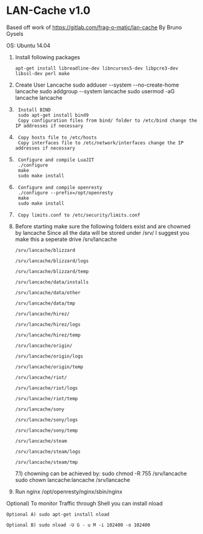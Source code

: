LAN-Cache v1.0
==============
Based off work of https://gitlab.com/frag-o-matic/lan-cache
By Bruno Gysels

OS: Ubuntu 14.04

1) 	Install following packages

		apt-get install libreadline-dev libncurses5-dev libpcre3-dev libssl-dev perl make

2) 	Create User Lancache
		sudo adduser --system --no-create-home lancache
		sudo addgroup --system lancache
		sudo usermod -aG lancache lancache

3)      Install BIND
        sudo apt-get install bind9
        Copy configuration files from bind/ folder to /etc/bind change the IP addresses if necessary

4)      Copy hosts file to /etc/hosts
        Copy interfaces file to /etc/network/interfaces change the IP addresses if necessary

5)      Configure and compile LuaJIT
        ./configure
        make
        sudo make install

6)      Configure and compile openresty
        ./configure --prefix=/opt/openresty
        make
        sudo make install
        
6)      Copy limits.conf to /etc/security/limits.conf

7)	Before starting make sure the following folders exist and are chowned by lancache
	Since all the data will be stored under /srv/ I suggest you make this a seperate drive
		/srv/lancache
		
		/srv/lancache/blizzard
		
		/srv/lancache/blizzard/logs
		
		/srv/lancache/blizzard/temp
		
		/srv/lancache/data/installs
		
		/srv/lancache/data/other
		
		/srv/lancache/data/tmp
		
		/srv/lancache/hirez/
		
		/srv/lancache/hirez/logs
		
		/srv/lancache/hirez/temp
		
		/srv/lancache/origin/
		
		/srv/lancache/origin/logs
		
		/srv/lancache/origin/temp
		
		/srv/lancache/riot/
		
		/srv/lancache/riot/logs
		
		/srv/lancache/riot/temp
		
		/srv/lancache/sony
		
		/srv/lancache/sony/logs
		
		/srv/lancache/sony/temp
		
		/srv/lancache/steam
		
		/srv/lancache/steam/logs
		
		/srv/lancache/steam/tmp
		
		
	7.1)	chowning can be achieved by: 
			sudo chmod -R 755 /srv/lancache
			sudo chown lancache:lancache /srv/lancache

8)	Run nginx /opt/openresty/nginx/sbin/nginx


Optional)	To monitor Traffic through Shell you can install nload

	Optional A)	sudo apt-get install nload
	
	Optional B)	sudo nload -U G - u M -i 102400 -o 102400
